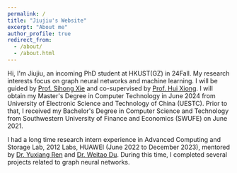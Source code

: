 ```yaml
---
permalink: /
title: "Jiujiu's Website"
excerpt: "About me"
author_profile: true
redirect_from: 
  - /about/
  - /about.html
---
```


Hi, I'm Jiujiu, an incoming PhD student at HKUST(GZ) in 24Fall. My research interests focus on graph neural networks and machine learning. I will be guided by [Prof. Sihong Xie](https://sihongxie.github.io/) and co-supervised by [Prof. Hui Xiong](https://scholar.google.com/citations?user=cVDF1tkAAAAJ&hl=en). I will obtain my Master's Degree in Computer Technology in June 2024 from University of Electronic Science and Technology of China (UESTC). Prior to that, I received my Bachelor's Degree in Computer Science and Technology from Southwestern University of Finance and Economics (SWUFE) on June 2021. 

I had a long time research intern experience in Advanced Computing and Storage Lab, 2012 Labs, HUAWEI (June 2022 to December 2023), mentored by [Dr. Yuxiang Ren](https://yuxiangren.github.io/) and [Dr. Weitao Du](https://openreview.net/profile?id=~weitao_Du1). During this time, I completed several projects related to graph neural networks.
